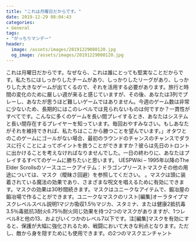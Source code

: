 ```yaml
---
title: "これは月曜日だからです。"
date: 2019-12-29 08:04:43
categories:
- General
tags:
- "がっちりマンデー"
header:
  image: /assets/images/20191229080120.jpg
  og_image: /assets/images/20191229080120.jpg
---
```


これは月曜日だからです。なぜなら、これは誰にとっても堅実なことだからです。私たちにはしっかりしたチームがあり、しっかりしたリーグがあり、しっかりした大きなゲームが出てくるので、それを活用する必要があります。旅行と時間の変化のために厳しい週が来ると感じていますが、その後、あなたは3列でプレーし、あなたが思うほど難しいゲームではありません。今週のゲーム数は非常に少ないため、長期的にはこのレベルでは見られないものは何ですか？一貫性がすべてです。こんなに多くのゲームを長い間プレイするとき、あなたはシステムと長い間存在するプレイヤーを知っています。毎回おやすみなさい。もしあなたがそれを維持できれば、私たちはここから勝つことを望んでいます。」オタワとのこのゲームにゴールがない場合、最初のラウンドのチャンスのチャンスでダラスに行くことによってポイントを救うことができますか？彼らは先日のトロントに出かけることを考えなければなりませんでした。一日の終わりに、あなたはプレイするすべてのゲームに勝ちたいと思います。 UESPWiki – 1995年以降のThe Elder Scrollsのソースユニークアイテム：ドラゴンプリーストマスクその他の用途については、マスク（曖昧さ回避）を参照してください。 。マスクは頭に装着されている魔法の効果であり、さまざまな呪文を唱えるために有効にできます。マスクの効果は30秒間続きます。マスクはユニークなアイテムで、鍛冶屋の鍛冶場で作ることができます。ユニークなマスクのリスト[編集]オーラタイプマスクレベルスペル説明1マジカ吸収1.5％マジカ、スタミナ、または健康2抵抗毒3.5％毒抵抗3耐火6.75％耐火同じ効果を持つ2つのマスクがありますが、1つレベル8と他の13、およびいくつかのレベル7以下です。注[編集]マスクを有効にすると、保護が大幅に強化されるため、戦闘において大きな利点となります。ただし、敵から身を隠すためにも使用できます。の2つのマスクエンチャント
